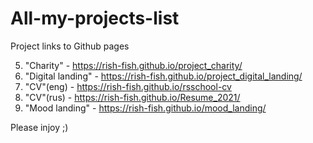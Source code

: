 # All-my-projects-list
Project links to Github pages

5. "Charity" - https://rish-fish.github.io/project_charity/
4. "Digital landing" - https://rish-fish.github.io/project_digital_landing/
3. "CV"(eng) - https://rish-fish.github.io/rsschool-cv
2. "CV"(rus) - https://rish-fish.github.io/Resume_2021/
1. "Mood landing" - https://rish-fish.github.io/mood_landing/

Please injoy ;)
